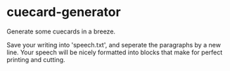 # cuecard-generator
Generate some cuecards in a breeze.

Save your writing into 'speech.txt', and seperate the paragraphs by a new line. Your speech will be nicely formatted into blocks that make for perfect printing and cutting.
